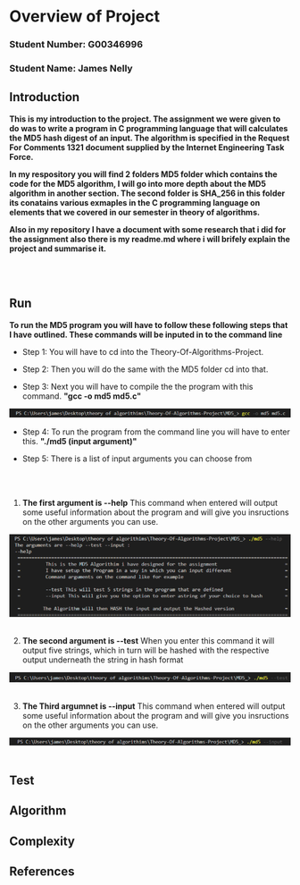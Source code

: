 # Overview of Project

### Student Number: G00346996
### Student Name: James Nelly




## Introduction

**This is my introduction to the project. The assignment we were given to do was to write a program in C programming language that will
calculates the MD5 hash digest of an input. The algorithm is specified in the Request For Comments 1321 document supplied by the Internet Engineering Task Force.**

**In my respository you will find 2 folders MD5 folder which contains the code for the MD5 algorithm, I will go into more depth about the 
MD5 algorithm in another section. The second folder is SHA_256 in this folder its conatains various exmaples in the
C programming language on elements that we covered in our semester in theory of algorithms.**

**Also in my repository I have a document with some research that i did for the assignment also there is my readme.md 
where i will brifely explain the project and summarise  it.**

<br />
<br />

## Run
**To run the MD5 program you will have to follow these following steps that I have outlined. These commands will be inputed in to the command line**

- Step 1: You will have to cd into the Theory-Of-Algorithms-Project.

- Step 2: Then you will do the same with the MD5 folder cd into that.

- Step 3: Next you will have to compile the the program with this command. **"gcc -o md5 md5.c"**

![GitHub Logo](/images/img1.png)

- Step 4: To run the program from the command line you will have to enter this. **"./md5 (input argument)"**

- Step 5: There is a list of input arguments you can choose from

<br />
<br />


1. **The first argument is --help** 
This command when entered will output some useful information about the program and will give you insructions on the other arguments you can use.

![GitHub Logo](/images/img2.png)
<br />
<br />

2. **The second argument is --test**
 When you enter this command it will output five strings, which in turn will be hashed with the respective output underneath the string in hash format 
 
![GitHub Logo](/images/img3.png)
 <br /> 
<br />

3. **The Third argumnet is --input**
This command when entered will output some useful information about the program and will give you insructions on the other arguments you can use.

![GitHub Logo](/images/img4.png)
<br />
<br />



## Test



## Algorithm 





## Complexity 





## References 
